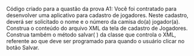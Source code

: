 Código criado para a quastão da prova A1: 
Você foi contratado para desenvolver uma aplicativo para cadastro de jogadores. Neste cadastro, deverá ser solicitado o nome e o número da camisa do(a) jogador(a). Construa o conteúdo do arquivo XML da tela de cadastro de Jogadores. Construa também o método salvar( ) da classe que controla o XML, referente ao que deve ser programado para quando o usuário clicar no botão Salvar.
